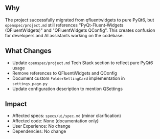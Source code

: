 ## Why
The project successfully migrated from qfluentwidgets to pure PyQt6, but `openspec/project.md` still references "PyQt-Fluent-Widgets (QFluentWidgets)" and "QFluentWidgets QConfig". This creates confusion for developers and AI assistants working on the codebase.

## What Changes
- Update `openspec/project.md` Tech Stack section to reflect pure PyQt6 usage
- Remove references to QFluentWidgets and QConfig
- Document custom `FolderSettingCard` implementation in `settings_page.py`
- Update configuration description to mention QSettings

## Impact
- Affected specs: `specs/ui/spec.md` (minor clarification)
- Affected code: None (documentation only)
- User Experience: No change
- Dependencies: No change

